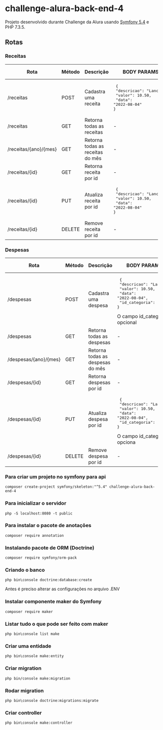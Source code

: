 # challenge-alura-back-end-4

Projeto desenvolvido durante Challenge da Alura usando [Symfony 5.4](https://symfony.com/doc/5.4/setup.html) e PHP 7.3.5. 

## Rotas

### Receitas
| Rota | Método | Descrição | BODY PARAMS | QUERY PARAMS |
| --- | --- | --- | --- | --- |
| /receitas | POST | Cadastra uma receita | <pre> {<br> "descricao": "Lanche",<br> "valor": 10.50,<br> "data": "2022-08-04"<br>} </pre> | - |
| /receitas | GET | Retorna todas as receitas | - | descricao (opcional) |
| /receitas/{ano}/{mes} | GET | Retorna todas as receitas do mês | - | - |
| /receitas/{id} | GET | Retorna receita por id | - | - |
| /receitas/{id} | PUT | Atualiza receita por id | <pre> {<br> "descricao": "Lanche",<br> "valor": 10.50,<br> "data": "2022-08-04"<br>} </pre> | - |
| /receitas/{id} | DELETE | Remove receita por id | - | - |

### Despesas
| Rota | Método | Descrição | BODY PARAMS | QUERY PARAMS |
| --- | --- | --- | --- | --- |
| /despesas | POST | Cadastra uma despesa |  <pre> {<br> "descricao": "Lanche",<br> "valor": 10.50,<br> "data": "2022-08-04",<br> "id_categoria": 1<br>} </pre> O campo id_categoria é opcional | - |
| /despesas | GET | Retorna todas as despesas | - | descricao (opcional) |
| /despesas/{ano}/{mes} | GET | Retorna todas as despesas do mês | - | - |
| /despesas/{id} | GET | Retorna despesas por id | - | - |
| /despesas/{id} | PUT | Atualiza despesa por id |  <pre> {<br> "descricao": "Lanche",<br> "valor": 10.50,<br> "data": "2022-08-04",<br> "id_categoria": 1<br>} </pre> O campo id_categoria é opciona | - |
| /despesas/{id} | DELETE | Remove despesa por id | - | - |

### Para criar um projeto no symfony para api
```
composer create-project symfony/skeleton:"^5.4" challenge-alura-back-end-4
```

### Para inicializar o servidor
```
php -S localhost:8080 -t public
```

### Para instalar o pacote de anotações
```
composer require annotation
```

### Instalando pacote de ORM (Doctrine)
```
composer require symfony/orm-pack
```

### Criando o banco
```
php bin\console doctrine:database:create
```

Antes é preciso alterar as configurações no arquivo .ENV

### Instalar componente maker do Symfony
```
composer require maker
```

### Listar tudo o que pode ser feito com maker
```
php bin\console list make
```

### Criar uma entidade
```
php bin\console make:entity
```

### Criar migration
```
php bin/console make:migration
```

### Rodar migration
```
php bin\console doctrine:migrations:migrate
```

### Criar controller
```
php bin\console make:controller
```

